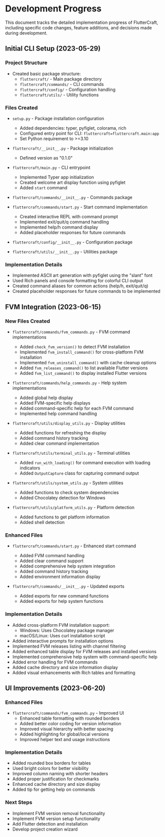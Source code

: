 # Development Progress

This document tracks the detailed implementation progress of FlutterCraft, including specific code changes, feature additions, and decisions made during development.

## Initial CLI Setup (2023-05-29)

### Project Structure
- Created basic package structure:
  - `fluttercraft/` - Main package directory
  - `fluttercraft/commands/` - CLI commands
  - `fluttercraft/config/` - Configuration handling
  - `fluttercraft/utils/` - Utility functions

### Files Created
- `setup.py` - Package installation configuration
  - Added dependencies: typer, pyfiglet, colorama, rich
  - Configured entry point for CLI: `fluttercraft=fluttercraft.main:app`
  - Set Python requirement to >=3.10
  
- `fluttercraft/__init__.py` - Package initialization 
  - Defined version as "0.1.0"

- `fluttercraft/main.py` - CLI entrypoint
  - Implemented Typer app initialization
  - Created welcome art display function using pyfiglet
  - Added `start` command

- `fluttercraft/commands/__init__.py` - Commands package
- `fluttercraft/commands/start.py` - Start command implementation
  - Created interactive REPL with command prompt
  - Implemented exit/quit/q command handling
  - Implemented help/h command display
  - Added placeholder responses for future commands

- `fluttercraft/config/__init__.py` - Configuration package  
- `fluttercraft/utils/__init__.py` - Utilities package

### Implementation Details
- Implemented ASCII art generation with pyfiglet using the "slant" font
- Used Rich panels and console formatting for colorful CLI output
- Created command aliases for common actions (help/h, exit/quit/q)
- Created placeholder responses for future commands to be implemented

## FVM Integration (2023-06-15)

### New Files Created
- `fluttercraft/commands/fvm_commands.py` - FVM command implementations
  - Added `check_fvm_version()` to detect FVM installation
  - Implemented `fvm_install_command()` for cross-platform FVM installation
  - Implemented `fvm_uninstall_command()` with cache cleanup options
  - Added `fvm_releases_command()` to list available Flutter versions
  - Added `fvm_list_command()` to display installed Flutter versions

- `fluttercraft/commands/help_commands.py` - Help system implementations
  - Added global help display
  - Added FVM-specific help displays
  - Added command-specific help for each FVM command
  - Implemented help command handling

- `fluttercraft/utils/display_utils.py` - Display utilities
  - Added functions for refreshing the display
  - Added command history tracking
  - Added clear command implementation

- `fluttercraft/utils/terminal_utils.py` - Terminal utilities
  - Added `run_with_loading()` for command execution with loading indicators
  - Added `OutputCapture` class for capturing command output

- `fluttercraft/utils/system_utils.py` - System utilities
  - Added functions to check system dependencies
  - Added Chocolatey detection for Windows

- `fluttercraft/utils/platform_utils.py` - Platform detection
  - Added functions to get platform information
  - Added shell detection

### Enhanced Files
- `fluttercraft/commands/start.py` - Enhanced start command
  - Added FVM command handling
  - Added clear command support
  - Added comprehensive help system integration
  - Added command history tracking
  - Added environment information display

- `fluttercraft/commands/__init__.py` - Updated exports
  - Added exports for new command functions
  - Added exports for help system functions

### Implementation Details
- Added cross-platform FVM installation support:
  - Windows: Uses Chocolatey package manager
  - macOS/Linux: Uses curl installation script
- Added interactive prompts for installation options
- Implemented FVM releases listing with channel filtering
- Added enhanced table display for FVM releases and installed versions
- Implemented comprehensive help system with command-specific help
- Added error handling for FVM commands
- Added cache directory and size information display
- Added visual enhancements with Rich tables and formatting

## UI Improvements (2023-06-20)

### Enhanced Files
- `fluttercraft/commands/fvm_commands.py` - Improved UI
  - Enhanced table formatting with rounded borders
  - Added better color coding for version information
  - Improved visual hierarchy with better spacing
  - Added highlighting for global/local versions
  - Improved helper text and usage instructions

### Implementation Details
- Added rounded box borders for tables
- Used bright colors for better visibility
- Improved column naming with shorter headers
- Added proper justification for checkmarks
- Enhanced cache directory and size display
- Added tip for getting help on commands

### Next Steps
- Implement FVM version removal functionality
- Implement FVM version setup functionality
- Add Flutter detection and installation
- Develop project creation wizard 